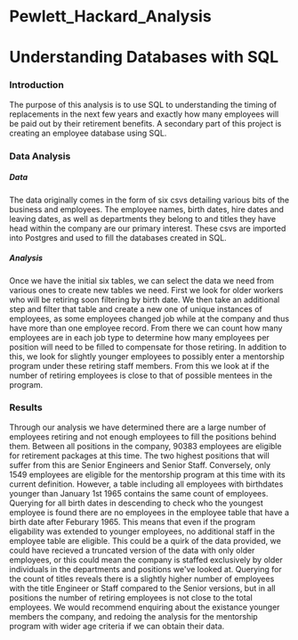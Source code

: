 # Pewlett_Hackard_Analysis

# Understanding Databases with SQL

### Introduction

The purpose of this analysis is to use SQL to understanding the timing of replacements in the next few years and exactly how many employees will be paid out by their retirement benefits. A secondary part of this project is creating an employee database using SQL.

### Data Analysis

##### Data

The data originally comes in the form of six csvs detailing various bits of the business and employees. The employee names, birth dates, hire dates and leaving dates, as well as departments they belong to and titles they have head within the company are our primary interest. These csvs are imported into Postgres and used to fill the databases created in SQL.

##### Analysis

Once we have the initial six tables, we can select the data we need from various ones to create new tables we need. First we look for older workers who will be retiring soon filtering by birth date. We then take an additional step and filter that table and create a new one of unique instances of employees, as some employees changed job while at the company and thus have more than one employee record. From there we can count how many employees are in each job type to determine how many employees per position will need to be filled to compensate for those retiring. In addition to this, we look for slightly younger employees to possibly enter a mentorship program under these retiring staff members. From this we look at if the number of retiring employees is close to that of possible mentees in the program.

### Results

Through our analysis we have determined there are a large number of employees retiring and not enough employees to fill the positions behind them. Between all positions in the company, 90383 employees are eligible for retirement packages at this time. The two highest positions that will suffer from this are Senior Engineers and Senior Staff. Conversely, only 1549 employees are eligible for the mentorship program at this time with its current definition. However, a table including all employees with birthdates younger than January 1st 1965 contains the same count of employees. Querying for all birth dates in descending to check who the youngest employee is found there are no employees in the employee table that have a birth date after Feburary 1965. This means that even if the program eligability was extended to younger employees, no additional staff in the employee table are eligible. This could be a quirk of the data provided, we could have recieved a truncated version of the data with only older employees, or this could mean the company is staffed exclusively by older individuals in the departments and positions we've looked at. Querying for the count of titles reveals there is a slightly higher number of employees with the title Engineer or Staff compared to the Senior versions, but in all positions the number of retiring employees is not close to the total employees. We would recommend enquiring about the existance younger members the company, and redoing the analysis for the mentorship program with wider age criteria if we can obtain their data.
